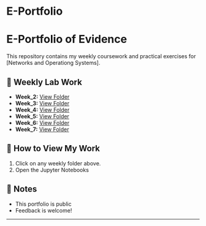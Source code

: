 # E-Portfolio

# E-Portfolio of Evidence  

This repository contains my weekly coursework and practical exercises for [Networks and Operationg Systems].  

## 📌 Weekly Lab Work  

- **Week_2:** [View Folder](Week-2/)  
- **Week_3:** [View Folder](Week-3/) 
- **Week_4:** [View Folder](Week-4/) 
- **Week_5:** [View Folder](Week-5/) 
- **Week_6:** [View Folder](Week-6/)
- **Week_7:** [View Folder](Week-7/)

## 🚀 How to View My Work  
1. Click on any weekly folder above.  
2. Open the Jupyter Notebooks  

## 📢 Notes  
- This portfolio is public 
- Feedback is welcome!  

---

